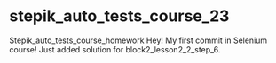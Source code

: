 # stepik_auto_tests_course_23
Stepik_auto_tests_course_homework
Hey! My first commit in Selenium course!
Just added solution for block2_lesson2_2_step_6.